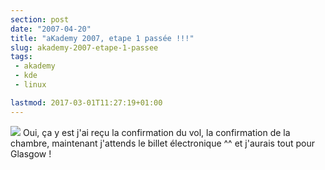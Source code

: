 ```yaml
---
section: post
date: "2007-04-20"
title: "aKademy 2007, etape 1 passée !!!"
slug: akademy-2007-etape-1-passee
tags:
 - akademy
 - kde
 - linux

lastmod: 2017-03-01T11:27:19+01:00
---
```


![](/images/60px-KDE_logo.svg.png) Oui, ça y est j'ai reçu la confirmation du vol, la confirmation de la chambre, maintenant j'attends le billet électronique ^^ et j'aurais tout pour Glasgow !
